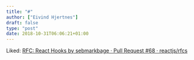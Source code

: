 ```yaml
---
title: "#"
author: ["Eivind Hjertnes"]
draft: false
type: "post"
date: 2018-10-31T06:06:21+01:00
---
```


Liked: [RFC: React Hooks by
sebmarkbage · Pull Request #68 · reactjs/rfcs](https://github.com/reactjs/rfcs/pull/68)
